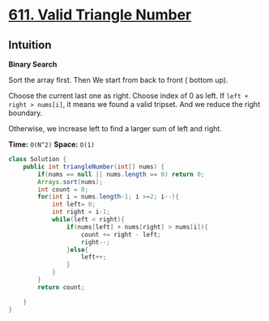 # [611. Valid Triangle Number](https://leetcode.com/problems/valid-triangle-number/)

## Intuition

**Binary Search**

Sort the array first. Then We start from back to front ( bottom up).

Choose the current last one as right. Choose index of 0 as left. If `left + right > nums[i]`, it means we found a valid tripset. And we reduce the right boundary.

Otherwise, we increase left to find a larger sum of left and right.


**Time:** `O(N^2)`
**Space:** `O(1)`

```java
class Solution {
    public int triangleNumber(int[] nums) {
        if(nums == null || nums.length == 0) return 0;
        Arrays.sort(nums);
        int count = 0;
        for(int i = nums.length-1; i >=2; i--){
            int left= 0;
            int right = i-1;
            while(left < right){
                if(nums[left] + nums[right] > nums[i]){
                    count += right - left;
                    right--;
                }else{
                    left++;
                }
            }
        }
        return count;

    }
}

```
